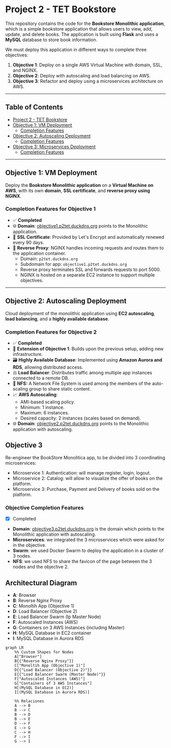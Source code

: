 # Project 2 - TET Bookstore

This repository contains the code for the **Bookstore Monolithic application**, which is a simple bookstore application that allows users to view, add, update, and delete books. The application is built using **Flask** and uses a **MySQL** database to store book information.

We must deploy this application in different ways to complete three objectives:

1. **Objective 1**: Deploy on a single AWS Virtual Machine with domain, SSL, and NGINX.
2. **Objective 2**: Deploy with autoscaling and load balancing on AWS.
3. **Objective 3**: Refactor and deploy using a microservices architecture on AWS.

---

## Table of Contents

- [Project 2 - TET Bookstore](#project-2---tet-bookstore)
- [Objective 1: VM Deployment](#objective-1-vm-deployment)
  - [Completion Features](#completion-features-for-objective-1)
- [Objective 2: Autoscaling Deployment](#objective-2-autoscaling-deployment)
  - [Completion Features](#completion-features-for-objective-2)
- [Objective 3: Microservices Deployment](#objective-3-microservices-deployment)
  - [Completion Features](#objective-completion-features)

---

## Objective 1: VM Deployment

Deploy the **Bookstore Monolithic application** on a **Virtual Machine on AWS**, with its own **domain**, **SSL certificate**, and **reverse proxy using NGINX**.

### Completion Features for Objective 1

- ✅ **Completed**
- 🌐 **Domain**: [objective1.p2tet.duckdns.org](https://objective1.p2tet.duckdns.org) points to the Monolithic application.
- 🔐 **SSL Certificate**: Provided by Let's Encrypt and automatically renewed every 90 days.
- 🔁 **Reverse Proxy**: NGINX handles incoming requests and routes them to the application container.  
  - Domain: `p2tet.duckdns.org`
  - Subdomain for app: `objective1.p2tet.duckdns.org`
  - Reverse proxy terminates SSL and forwards requests to port 5000.
  - NGINX is hosted on a separate EC2 instance to support multiple objectives.

---

## Objective 2: Autoscaling Deployment

Cloud deployment of the monolithic application using **EC2 autoscaling**, **load balancing**, and a **highly available database**.

### Completion Features for Objective 2

- ✅ **Completed**
- 🔄 **Extension of Objective 1**: Builds upon the previous setup, adding new infrastructure.
- 🗃️ **Highly Available Database**: Implemented using **Amazon Aurora and RDS**, allowing distributed access.
- ⚖️ **Load Balancer**: Distributes traffic among multiple app instances connected to a remote DB.
- :scroll: **NFS:** A Network File System is used among the members of the auto-scaling group to share static content.
- 📈 **AWS Autoscaling**:
  - AMI-based scaling policy.
  - Minimum: 1 instance.
  - Maximum: 6 instances.
  - Desired capacity: 2 instances (scales based on demand).
- 🌐 **Domain**: [objective2.p2tet.duckdns.org](https://objective2.p2tet.duckdns.org) points to the Monolithic application with autoscaling.

## Objective 3
Re-engineer the BookStore Monolitica app, to be divided into 3 coordinating microservices:
- Microservice 1: Authentication: will manage register, login, logout.
- Microservice 2: Catalog: will allow to visualize the offer of books on the platform.
- Microservice 3: Purchase, Payment and Delivery of books sold on the platform.

### Objective Completion Features

- [x] Completed
- **Domain**: [objective3.p2tet.duckdns.org](https://objective3.p2tet.duckdns.org) is the domain which points to the Monolithic application with autoscaling.
- **Microservices**: we integrated the 3 microservices which were asked for in the objective.
- **Swarm**: we used Docker Swarm to deploy the application in a cluster of 3 nodes.
- **NFS**: we used NFS to share the favicon of the page between the 3 nodes and the objective 2.

## Architectural Diagram
- **A**: Browser
- **B**: Reverse Nginx Proxy
- **C**: Monoltih App (Objective 1)
- **D**: Load Balancer (Objective 2)
- **E**: Load Balancer Swarm (Ip Master Node)
- **F**: Autoscaled Instances (AWS)
- **G**: Containers on 3 AWS Instances (including Master)
- **H**: MySQL Database in EC2 container
- **I**: MySQL Database in Aurora RDS
```mermaid
graph LR
    %% Custom Shapes for Nodes
    A["Browser"]
    B{{"Reverse Nginx Proxy"}}
    C["Monoltih App (Objective 1)"]
    D{{"Load Balancer (Objective 2)"}}
    E{{"Load Balancer Swarm (Master Node)"}}
    F["Autoscaled Instances (AWS)"]
    G["Containers of 3 AWS Instances"]
    H[(MySQL Database in EC2)]
    I[(MySQL Database in Aurora RDS)]

    %% Relaciones
    A --> B
    B --> C
    B --> D
    B --> E
    D --> F
    E --> G
    C --> H
    F --> I
    G --> I
```

